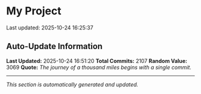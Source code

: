 # My Project


Last updated: 2025-10-24 16:25:37


































































































































































































































































































































































































































































































































































































































































































































































































































































































































































































































































































































































































































































































































































































































































































































































































































































































































































































































































































































































































































































































































































































































































































































































































































































































































































































## Auto-Update Information

**Last Updated:** 2025-10-24 16:51:20
**Total Commits:** 2107
**Random Value:** 3069
**Quote:** _The journey of a thousand miles begins with a single commit._

---
_This section is automatically generated and updated._